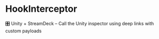 HookInterceptor
=================
🎛 Unity + StreamDeck – Call the Unity inspector using deep links with custom payloads
